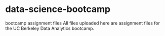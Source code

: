 # data-science-bootcamp
bootcamp assignment files
All files uploaded here are assignment files for the UC Berkeley Data Analytics bootcamp.
